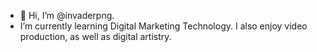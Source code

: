 - 👋 Hi, I’m @invaderpng.
- I’m currently learning Digital Marketing Technology. I also enjoy video production, as well as digital artistry.
